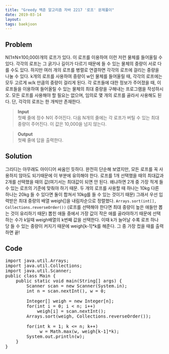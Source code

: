```yaml
---
title: "Greedy 백준 알고리즘 자바 2217 '로프' 문제풀이"
date: 2019-03-14
layout:
tags: baekjoon
---
```



## Problem
N(1≤N≤100,000)개의 로프가 있다. 이 로프를 이용하여 이런 저런 물체를 들어올릴 수 있다. 각각의 로프는 그 굵기나 길이가 다르기 때문에 들 수 있는 물체의 중량이 서로 다를 수도 있다.
하지만 여러 개의 로프를 병렬로 연결하면 각각의 로프에 걸리는 중량을 나눌 수 있다. k개의 로프를 사용하여 중량이 w인 물체를 들어올릴 때, 각각의 로프에는 모두 고르게 w/k 만큼의 중량이 걸리게 된다.
각 로프들에 대한 정보가 주어졌을 때, 이 로프들을 이용하여 들어올릴 수 있는 물체의 최대 중량을 구해내는 프로그램을 작성하시오. 모든 로프를 사용해야 할 필요는 없으며, 임의로 몇 개의 로프를 골라서 사용해도 된다. 단, 각각의 로프는 한 개씩만 존재한다.

> <b>Input</b><br>
첫째 줄에 정수 N이 주어진다. 다음 N개의 줄에는 각 로프가 버틸 수 있는 최대 중량이 주어진다. 이 값은 10,000을 넘지 않는다.

> <b>Output</b><br>
첫째 줄에 답을 출력한다.


## Solution
그리디는 아무래도 아이디어 싸움인 듯하다. 완전히 단순해 보였지만, 모든 로프를 꼭 사용하지 않아도 되기때문에 이 부분에 유의해야 한다.
로프를 1개 선택했을 때의 최대값과 2개를 선택했을 때의 값(여기서는 최대값이 되면 안 된다. 왜냐하면 2개 중 가장 적게 들 수 있는 로프의 기준에 맞춰야 하기 때문. 두 개의 로프를 사용할 때 하나는 10kg 다른 하나는 20kg 들 수 있다면 둘이 합쳐서 10kg를 들 수 있는 것이기 때문)
그래서 우선 입력받은 최대 중량의 배열 weigh[]을 내림차순으로 정렬했다. `Arrays.sort(int[], Collections.reverseOrder())` (로프를 선택해야 한다면 최대 중량이 높은 애들만 뽑는 것이 유리하기 때문)
뽑힌 애들 중에서 가장 값이 작은 애를 골라야하기 때문에 선택하는 수가 k일때 weigh배열의 k번째 값을 선택한다. 이때 k가 늘어날 수록 로프 하나 당 들 수 있는 중량이 커지기 때문에 weigh[k-1]*k를 해준다. 그 중 가장 컸을 때를 출력하면 끝!


## Code
<pre>
import java.util.Arrays;
import java.util.Collections;
import java.util.Scanner;
public class Main {
	public static void main(String[] args) {
		Scanner scan = new Scanner(System.in);
		int n = scan.nextInt(), w = 0;
		
		Integer[] weigh = new Integer[n];
		for(int i = 0; i < n; i++)
			weigh[i] = scan.nextInt();
		Arrays.sort(weigh, Collections.reverseOrder());
		
		for(int k = 1; k <= n; k++)
			 w = Math.max(w, weigh[k-1]*k);
		System.out.println(w);
	}
}
